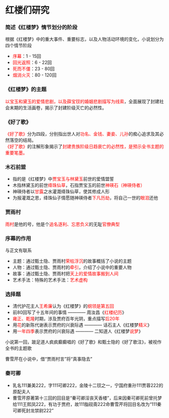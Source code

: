 # 红楼们研究

### 简述《红楼梦》情节划分的阶段
根据《红楼梦》中的重大事件、重要标志，以及人物活动环境的变化，小说划分为四个情节阶段
- <font color="red">序幕</font>：1 - 15回
- <font color="red">回光返照</font>：6 - 22回
- <font color="red">死而不僵</font>：23 - 80回
- <font color="red">烟消火灭</font>：80 - 120回

### 《红楼梦》的主题
<font color="red">以宝玉和黛玉的爱情悲剧，以及薛宝钗的婚姻悲剧描写为线索</font>，全面展现了封建社会末期的生活画卷，揭示了封建阶级灭亡的必然性。

### 《好了歌》
<font color="red">《好了歌》</font>分为四段，分别指出世人对<font color="red">功名、金钱、妻妾、儿孙</font>的痴心追求及其必然落空的结局。  
<font color="red">《好了歌》</font>的注解形象揭示了<font color="red">封建贵族阶级日趋衰亡的必然性，是预示全书主题的重要笔墨。</font>

### 木石前盟
- 指的是《红楼梦》中<font color="red">贾宝玉与林黛玉</font>前世的爱情盟誓   
- 木指林黛玉的前世<font color="red">绛珠仙草</font>，石指贾宝玉的前世<font color="red">神瑛石（神瑛侍者）</font>  
- 神瑛侍者以<font color="red">甘露</font>之水灌溉绛珠仙草，使其修成人形
- 为报灌溉之恩，绛珠仙子情愿随神瑛侍者<font color="red">下凡历劫</font>，将自己一世的<font color="red">眼泪</font>还他

### 贾雨村
<font color="red">雨村</font>是他的号，他是个<font color="red">追名逐利、忘恩负义</font>的无耻<font color="red">官僚典型</font>

### 序幕的作用
与正文有联系
- 主题：通过甄士隐、贾雨村<font color="red">荣枯浮沉</font>的故事概括了小说的主题
- 人物：通过甄士隐、贾雨村的<font color="red">牵引</font>，介绍了小说中的重要人物
- 故事：通过甄士隐、贾雨村把<font color="red">天上的爱情故事搬到人间</font>
- 艺术手法：特殊的艺术手法：<font color="red">艺术虚构</font>

### 选择题
- 清代护花主人<font color="red">王希廉</font>认为《红楼梦》的<font color="red">纲领是第五回</font>
- 前80回写了十五年间的事情 ———— 周汝昌《<font color="red">红楼纪历</font>》
- <font color="red">雍正、乾隆</font>时期，涉及贾府百年光阴，重点描写<font color="red">后20年</font>
- 用<font color="red">花</font>的新陈代谢表示贾府的兴衰际遇 ———— 话石主人《红楼梦<font color="red">精义</font>》
- 用<font color="red">一年四季</font>表示贾府的兴衰际遇 ———— 二知道人《红楼梦<font color="red">说梦</font>》

小说第一回，跛足道人疯疯癫癫唱的《好了歌》和甄士隐的《好了歌注》，被视作全书的主题歌

曹雪芹在小说中，借“贾雨村言”将“真事隐去”

### 秦可卿
- 乳名111兼美222，字111可卿222，金陵十二钗之一，宁国府重孙111贾蓉222的原配夫人
- 曹雪芹原著第十三回的回目是“秦可卿淫丧天香楼”，后来因秦可卿死前曾托梦给111王熙凤222，有功于贾府，故111脂砚斋222命曹雪芹将回目名改为“111秦可卿死封龙禁尉222”
























